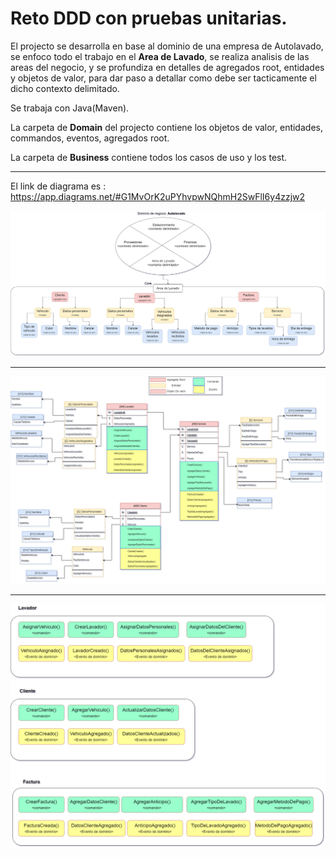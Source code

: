 # Reto DDD con pruebas unitarias.

El projecto se desarrolla en base al dominio de una empresa de Autolavado, se enfoco todo el trabajo en el **Area de Lavado**, se realiza analisis de las areas del negocio, y se profundiza en detalles de agregados root, entidades y objetos de valor, para dar paso a detallar como debe ser tacticamente el dicho contexto delimitado.



Se trabaja con Java(Maven).

La carpeta de **Domain** del projecto contiene los objetos de valor, entidades, commandos, eventos, agregados root.

La carpeta de **Business** contiene todos los casos de uso y los test.

<hr>

El link de diagrama es : https://app.diagrams.net/#G1MvOrK2uPYhvpwNQhmH2SwFlI6y4zzjw2

![analisis](./analisis.png)

<hr>

![modelamiento](./modelamiento.png)

<hr>

![eventosDom](./eventos.png)
